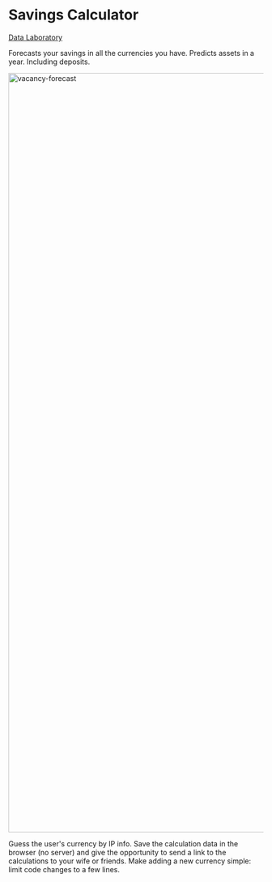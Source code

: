 # Savings Calculator

[Data Laboratory](https://datalaboratory.ru/events/developer-2/)

Forecasts your savings in all the currencies you have. Predicts assets in a year. Including deposits.

<img width="2000" height="1500" alt="vacancy-forecast" src="https://github.com/user-attachments/assets/c2381ea7-24ae-41db-b826-340f57dfa212" />

Guess the user's currency by IP info. Save the calculation data in the browser (no server) and give the opportunity to send a link to the calculations to your wife or friends. Make adding a new currency simple: limit code changes to a few lines.
